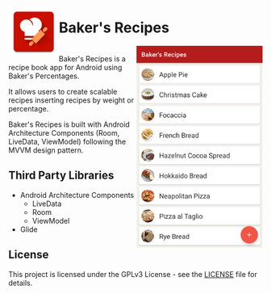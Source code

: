 <img src="app/src/main/ic_launcher-web.png" align="left"
width="100">
# Baker's Recipes
<img src="github-assets/Bakers-Recipes.png" align="right" width="250">
<br>
Baker's Recipes is a recipe book app for Android using Baker's Percentages. 

It allows users to create scalable recipes inserting recipes by weight or percentage.

Baker's Recipes is built with Android Architecture Components (Room, LiveData, ViewModel) following the MVVM design pattern.

## Third Party Libraries
 * Android Architecture Components
    * LiveData
    * Room
    * ViewModel
 * Glide

## License

This project is licensed under the GPLv3 License - see the [LICENSE](LICENSE) file for details.


